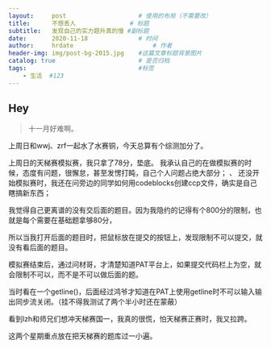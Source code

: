 ```yaml
---
layout:     post                    # 使用的布局（不需要改）
title:      不想丢人               # 标题 
subtitle:   发现自己的实力题升真的慢 #副标题
date:       2020-11-18              # 时间
author:     hrdate                      # 作者
header-img: img/post-bg-2015.jpg    #这篇文章标题背景图片
catalog: true                       # 是否归档
tags:                               #标签
    - 生活  #123
---
```


## Hey
>十一月好难啊。

上周日和wwj、zrf一起水了水赛铜，今天总算有个综测加分了。

上周日的天梯赛模拟赛，我只拿了78分，垫底。
我承认自己的在做模拟赛的时候，态度有问题，很懈怠，甚至发愣打盹，自己个人问题占绝大部分；
、
还没开始模拟赛时，我还在问旁边的同学如何用codeblocks创建ccp文件，确实是自己瞎搞新东西；

我觉得自己更离谱的没有交后面的题目。因为我隐约的记得有个800分的限制，也就是每个需要在基础题拿够80分，

所以当我打开后面的题目时，把鼠标放在提交的按钮上，发现限制不可以提交，就没有看后面的题目。

模拟赛结束后，通过问材哥，才清楚知道PAT平台上，如果提交代码栏上为空，就会限制不可以，而不是不可以做后面的题。

当时看在一个getline()，后面经过鸿爷才知道在PAT上使用getline时不可以输入输出同步流关闭。（挂不得我测试了两个半小时还在蒙蔽）

看到lzh和师兄们想冲天梯赛国一，我真的很慌，怕天梯赛正赛时，我又拉跨。

这两个星期重点放在把天梯赛的题库过一小遍。
